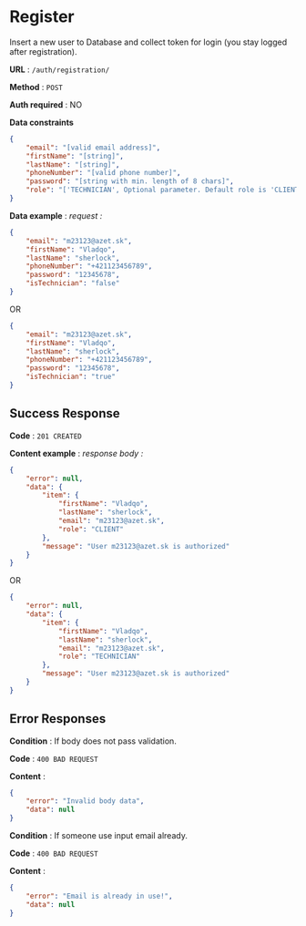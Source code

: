 # Register

Insert a new user to Database and collect token for login (you stay logged after registration).

**URL** : `/auth/registration/`

**Method** : `POST`

**Auth required** : NO

**Data constraints**

```json
{
	"email": "[valid email address]",
	"firstName": "[string]",
	"lastName": "[string]",
	"phoneNumber": "[valid phone number]",
	"password": "[string with min. length of 8 chars]",
	"role": "['TECHNICIAN', Optional parameter. Default role is 'CLIENT']"
}
```

**Data example** :
*request :*
```json
{
	"email": "m23123@azet.sk",
	"firstName": "Vladqo",
	"lastName": "sherlock",
	"phoneNumber": "+421123456789",
	"password": "12345678",
	"isTechnician": "false"
}
```
OR
```json
{
	"email": "m23123@azet.sk",
	"firstName": "Vladqo",
	"lastName": "sherlock",
	"phoneNumber": "+421123456789",
	"password": "12345678",
	"isTechnician": "true"
}
```
## Success Response

**Code** : `201 CREATED`

**Content example** : *response body :*

```json
{
	"error": null,
	"data": {
		"item": {
			"firstName": "Vladqo",
			"lastName": "sherlock",
			"email": "m23123@azet.sk",
			"role": "CLIENT"
		},
		"message": "User m23123@azet.sk is authorized"
	}
}
```
OR

```json
{
	"error": null,
	"data": {
		"item": {
			"firstName": "Vladqo",
			"lastName": "sherlock",
			"email": "m23123@azet.sk",
			"role": "TECHNICIAN"
		},
		"message": "User m23123@azet.sk is authorized"
	}
}
```
## Error Responses

**Condition** : If body does not pass validation.

**Code** : `400 BAD REQUEST`

**Content** :

```json
{
	"error": "Invalid body data",
	"data": null
}
```


**Condition** : If someone use input email already.

**Code** : `400 BAD REQUEST`

**Content** :
```json
{
	"error": "Email is already in use!",
	"data": null
}
```
